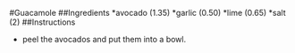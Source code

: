#Guacamole
##Ingredients
*avocado (1.35)
*garlic (0.50)
*lime (0.65)
*salt (2)
##Instructions
* peel the avocados and put them into a bowl.
